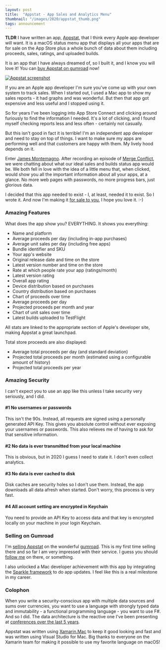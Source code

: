 ```yaml
---
layout: post
title:  "Appstat - App Sales and Analytics Menu"
thumbnail: "/images/2020/appstat_thumb.png"
tags: announcement
---
```


**TLDR** I have written an app, [Appstat](https://gum.co/appstat), that I think every Apple app developer will want.
It is a macOS status menu app that displays all your apps that are for
sale on the App Store plus a whole bunch of data about them including
proceeds, sales, ratings, and uploaded builds.

It is an app that I have always dreamed of, so I built it, and I know you will love it! You can [buy Appstat on gumroad](https://gum.co/appstat) now!

<a href="https://gum.co/appstat"><img src="/images/2020/appstat.png" alt="Appstat screenshot" /></a>

If you are an Apple app developer I'm sure you've come up with your
own system to track sales. When I started out, I used a Mac app to show
my sales reports - it had graphs and was wonderful. But then that
app got expensive and less useful and I stopped using it.

So for years I've been logging into
App Store Connect and clicking around furiously to find the information I needed. It's a lot of clicking, and I found myself checking reports
less and less often - certainly not casually.

But this isn't good in fact it is terrible! I'm an independent app developer and need to stay
on top of things. I want to make sure my apps are performing well and that customers are happy with them. My lively hood depends on it.

Enter [James Montemagno](https://montemagno.com). After recording an episode of [Merge Conflict](https://www.mergeconflict.fm),
we were chatting about what our ideal sales and builds status app would be.
We both fell in love with the idea of a little menu that, when clicked, would
show you all the important information about all your apps, at a glance.
No more web pages with passwords, no more progress bars, just glorious data.

I decided that this app needed to exist - I, at least, needed it to exist. So I wrote it. And now I'm making it [for sale to you](https://gum.co/appstat), I hope you love it. :-)

### Amazing Features

What does the app show you? EVERYTHING. It shows you everything:

* Name and platform
* Average proceeds per day (including in-app purchases)
* Average unit sales per day (including free apps)
* Bundle identifier and SKU
* Your app's website
* Original release date and time on the store
* Latest version number and time on the store
* Rate at which people rate your app (ratings/month)
* Latest version rating
* Overall app rating
* Device distribution based on purchases
* Country distribution based on purchases
* Chart of proceeds over time
* Average proceeds per day
* Projected proceeds per month and year
* Chart of unit sales over time
* Latest builds uploaded to TestFlight

All stats are linked to the appropriate section of Apple's developer site, making Appstat a great launchpad.

Total store proceeds are also displayed:

* Average total proceeds per day (and standard deviation)
* Projected total proceeds per month (estimated using a configurable amount of history)
* Projected total proceeds per year

### Amazing Security

I can't expect you to use an app like this unless I take security very seriously, and I did.

#### #1 No usernames or passwords

This isn't the 90s. Instead, all requests are signed using a personally generated API Key. This gives you absolute control without ever exposing
your usernames or passwords. This also relieves me of having to ask
for that sensitive information.

#### #2 No data is ever transmitted from your local machine

This is obvious, but in 2020 I guess I need to state it. I don't even collect analytics.

#### #3 No data is ever cached to disk

Disk caches are security holes so I don't use them. Instead, the app
downloads all data afresh when started.
Don't worry, this process is very fast.

#### #4 All account setting are encrypted in Keychain

You need to provide an API Key to access data and that key is encrypted
locally on your machine in your login Keychain.

### Selling on Gumroad

I'm [selling Appstat](https://gum.co/appstat) on the wonderful [gumroad](https://gumroad.com). This is my first time selling there and so far I am very impressed with their service. I guess you should [follow me](https://gumroad.com/praeclarum) on there, or something.

I also unlocked a Mac developer achievement with this app by integrating
the [Sparkle framework](https://sparkle-project.org) to do app updates. I feel like this is a real
milestone in my career.

### Colophon

When you write a security-conscious app with multiple data sources and sums over currencies,
you want to use a language with strongly typed data and immutability - a functional programming language - you want to use F#. And so I did.
The data architecture is the reactive one I've been presenting at [conferences over the last 5 years](https://praeclarum.org/2015/04/15/functional-guis.html).

Appstat was written using [Xamarin.Mac](https://xamarin.com) to keep it good looking and fast and was written using Visual Studio for Mac. Big thanks to everyone on the Xamarin team for making it possible to use my favorite language on macOS!


